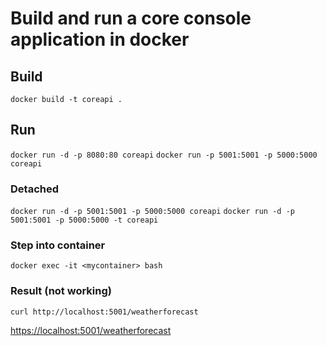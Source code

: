 # Build and run a core console application in docker

## Build

`docker build -t coreapi .`

## Run

`docker run -d -p 8080:80 coreapi`
`docker run -p 5001:5001 -p 5000:5000 coreapi`

### Detached

`docker run -d -p 5001:5001 -p 5000:5000 coreapi`
`docker run -d -p 5001:5001 -p 5000:5000 -t coreapi`

### Step into container

`docker exec -it <mycontainer> bash`

### Result (not working)

`curl http://localhost:5001/weatherforecast`

<https://localhost:5001/weatherforecast>
